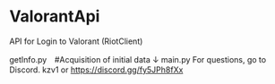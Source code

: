 # ValorantApi
API for Login to Valorant (RiotClient)

getInfo.py　#Acquisition of initial data
↓
main.py
For questions, go to Discord. 
kzv1 or https://discord.gg/fy5JPh8fXx
